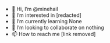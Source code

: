 - 👋 Hi, I’m @minehail
- 👀 I’m interested in [redacted]
- 🌱 I’m currently learning None
- 💞️ I’m looking to collaborate on nothing
- 📫 How to reach me [link removed]

<!---
minehail/minehail is a ✨ special ✨ repository because its `README.md` (this file) appears on your GitHub profile.
You can click the Preview link to take a look at your changes.
--->
